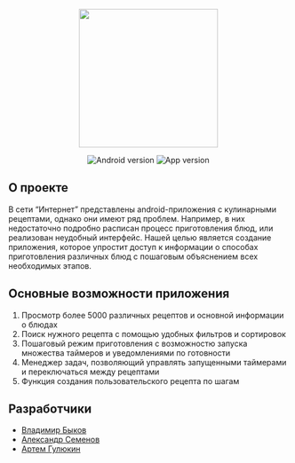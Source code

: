 <p align="center">
      <img src="https://i.ibb.co/FgQh96B/logo3-1-Photoroom-png-Photoroom-2.png" width="250">
</p>

<p align="center">
   <img alt="Android version" src="https://img.shields.io/badge/Android-8.0%2B-brightgreen?style=flat&logo=android">
   <img alt="App version" src="https://img.shields.io/badge/App_version-v1.0_(Alpha)-8A2BE2?style=flat">

</p>

## О проекте

В сети “Интернет” представлены android-приложения с кулинарными рецептами, однако они имеют ряд проблем. Например, в них недостаточно подробно расписан процесс приготовления блюд, или реализован неудобный интерфейс.
Нашей целью является создание приложения, которое упростит доступ к информации о способах приготовления различных блюд с пошаговым объяснением всех необходимых этапов.

## Основные возможности приложения

1. Просмотр более 5000 различных рецептов и основной информации о блюдах
2. Поиск нужного рецепта с помощью удобных фильтров и сортировок
3. Пошаговый режим приготовления с возможностю запуска множества таймеров и уведомлениями по готовности
4. Менеджер задач, позволяющий управлять запущенными таймерами и переключаться между рецептами
5. Функция создания пользовательского рецепта по шагам


## Разработчики

- [Владимир Быков](https://github.com/Voviihb)
- [Александр Семенов](https://github.com/20alex20)
- [Артем Гулюкин](https://github.com/Racher612)
